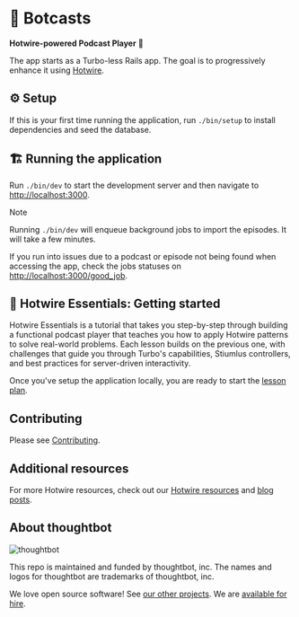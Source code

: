 # 🤖 Botcasts

**Hotwire-powered Podcast Player** 🔌

The app starts as a Turbo-less Rails app. The goal is to progressively enhance
it using [Hotwire][].

[Hotwire]: https://hotwired.dev

## ⚙️  Setup

If this is your first time running the application, run `./bin/setup` to
install dependencies and seed the database.

## 🏗 Running the application

Run `./bin/dev` to start the development server and then navigate to
[http://localhost:3000](http://localhost:3000).

> [!NOTE]
> Running `./bin/dev` will enqueue background jobs to import the episodes.
> It will take a few minutes.

If you run into issues due to a podcast or episode not being
found when accessing the app, check the jobs statuses
on [http://localhost:3000/good_job](http://localhost:3000/good_job).

## 🚀 Hotwire Essentials: Getting started

Hotwire Essentials is a tutorial that takes you step-by-step through building a functional podcast player that teaches you how to apply Hotwire patterns to solve real-world problems. Each lesson builds on the previous one, with challenges that guide you through Turbo's capabilities, Stiumlus controllers, and best practices for server-driven interactivity.

Once you've setup the application locally, you are ready to start the [lesson plan][].

[lesson plan]: ./lessons/README.md

## Contributing

Please see [Contributing](./CONTRIBUTING.md).

## Additional resources

For more Hotwire resources, check out our [Hotwire resources][] and [blog posts][].

[Hotwire resources]: https://thoughtbot.com/services/hotwire-stimulus-turbo-frontend-development
[blog posts]: https://thoughtbot.com/blog/tags/hotwire

## About thoughtbot

![thoughtbot](https://thoughtbot.com/thoughtbot-logo-for-readmes.svg)

This repo is maintained and funded by thoughtbot, inc.
The names and logos for thoughtbot are trademarks of thoughtbot, inc.

We love open source software!
See [our other projects][community].
We are [available for hire][hire].

[community]: https://thoughtbot.com/community?utm_source=github
[hire]: https://thoughtbot.com/hire-us?utm_source=github

